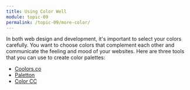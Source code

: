 ```yaml
---
title: Using Color Well
module: topic-09
permalink: /topic-09/more-color/
---
```


<div class="divider-heading"></div>

In both web design and development, it's important to select your colors carefully. You want to choose colors that complement each other and communicate the feeling and mood of your websites. Here are three tools that you can use to create color palettes:

- <a href="https://coolors.co/app" target="_new">Coolors.co</a>
- <a href="http://paletton.com/" target="_new">Paletton</a>
- <a href="https://color.adobe.com/create/color-wheel/" target="_new">Color CC</a>
